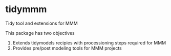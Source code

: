 # tidymmm

Tidy tool and extensions for MMM

This package has two objectives

1.  Extends tidymodels recipies with processioning steps required for MMM
2.  Provides pre/post modeling tools for MMM projects
